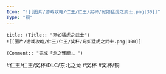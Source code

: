 ```yaml
---
Icon: "![[图片/游戏攻略/仁王/仁王/奖杯/宛如猛虎之武士.png|30]]"
Type: "铜"
---
```

```ad-common-bronze-trophy
title: (Title:: "宛如猛虎之武士")
![[图片/游戏攻略/仁王/仁王/奖杯/宛如猛虎之武士.png|100]]

(Comment:: "完成「龙之臂膀」。")
```

#仁王/仁王/奖杯/DLC/东北之龙 #奖杯 #奖杯/铜
